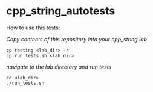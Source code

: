 # cpp_string_autotests

How to use this tests:

*Copy contents of this repository into your cpp_string lab*
```
cp testing <lab_dir> -r
cp run_tests.sh <lab_dir>
```


*navigate to the lab directory and run tests*
```
cd <lab_dir>
./run_tests.sh
```
